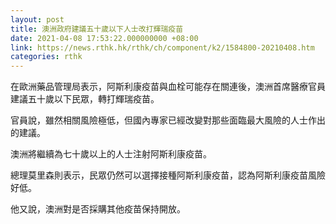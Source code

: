 ```yaml
---
layout: post
title: 澳洲政府建議五十歲以下人士改打輝瑞疫苗
date: 2021-04-08 17:53:22.000000000 +08:00
link: https://news.rthk.hk/rthk/ch/component/k2/1584800-20210408.htm
categories: rthk
---
```


在歐洲藥品管理局表示，阿斯利康疫苗與血栓可能存在關連後，澳洲首席醫療官員建議五十歲以下民眾，轉打輝瑞疫苗。

官員說，雖然相關風險極低，但國內專家已經改變對那些面臨最大風險的人士作出的建議。

澳洲將繼續為七十歲以上的人士注射阿斯利康疫苗。 

總理莫里森則表示，民眾仍然可以選擇接種阿斯利康疫苗，認為阿斯利康疫苗風險好低。

他又說，澳洲對是否採購其他疫苗保持開放。
